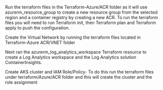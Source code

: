 Run the terraform files in the Terraform-Azure/ACR folder as it will use azurerm_resource_group to create a new resource group from the selected region and a container registry by creating a new ACR. To run the terraform files you will need to run Terraform init, then Terraform plan and Terraform apply to push the configuration. 

Create the Virtual Network by running the terraform files located in Terraform-Azure ACR/VNET folder 

Next ran the azurerm_log_analytics_workspace Terraform resource to create a Log Analytics workspace and  the Log Analytics solution ContainerInsights.

Create AKS cluster and IAM Role/Policy- To do this run the terraform files under terraform/Azure/ACR folder and this will create the cluster and the role assignment 